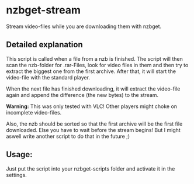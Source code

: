 # nzbget-stream

Stream video-files while you are downloading them with nzbget.

## Detailed explanation

This script is called when a file from a nzb is finished. The script will then scan the nzb-folder for .rar-Files, look for video files in them and then try to extract the biggest one from the first archive. After that, it will start the video-file with the standard player.

When the next file has finished downloading, it will extract the video-file again and append the difference (the new bytes) to the stream. 

**Warning:** This was only tested with VLC! Other players might choke on incomplete video-files.

Also, the nzb should be sorted so that the first archive will be the first file downloaded. Else you have to wait before the stream begins! But I might aswell write another script to do that in the future ;)

## Usage:

Just put the script into your nzbget-scripts folder and activate it in the settings.